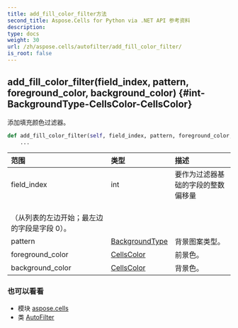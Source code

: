 ```yaml
---
title: add_fill_color_filter方法
second_title: Aspose.Cells for Python via .NET API 参考资料
description:
type: docs
weight: 30
url: /zh/aspose.cells/autofilter/add_fill_color_filter/
is_root: false
---
```

##  add_fill_color_filter(field_index, pattern, foreground_color, background_color) {#int-BackgroundType-CellsColor-CellsColor}
添加填充颜色过滤器。



```python
def add_fill_color_filter(self, field_index, pattern, foreground_color, background_color):
    ...
```


|范围|类型|描述|
| :- | :- | :- |
| field_index | int |要作为过滤器基础的字段的整数偏移量<br/>（从列表的左边开始；最左边的字段是字段 0）。|
| pattern | [BackgroundType](/cells/python-net/zh/aspose.cells/backgroundtype) |背景图案类型。|
| foreground_color | [CellsColor](/cells/python-net/zh/aspose.cells/cellscolor) |前景色。|
| background_color | [CellsColor](/cells/python-net/zh/aspose.cells/cellscolor) |背景色。|



### 也可以看看
* 模块 [aspose.cells](../../)
* 类 [AutoFilter](/cells/python-net/zh/aspose.cells/autofilter)
